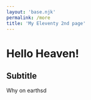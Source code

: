 ```yaml
---
layout: 'base.njk'
permalink: /more
title: 'My Eleventy 2nd page'
---
```


# Hello Heaven!
## Subtitle
Why on earthsd